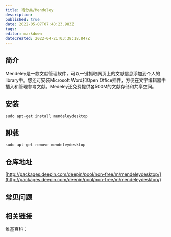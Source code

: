 ```yaml
---
title: 待分类/Mendeley
description: 
published: true
date: 2022-05-07T07:48:23.983Z
tags: 
editor: markdown
dateCreated: 2022-04-21T03:38:18.847Z
---
```


## 简介

Mendeley是一款文献管理软件，可以一键抓取网页上的文献信息添加到个人的library中。您还可安装Microsoft Word和Open Office插件，方便在文字编辑器中插入和管理参考文献。Medeley还免费提供各500M的文献存储和共享空间。

## 安装

`sudo apt-get install mendeleydesktop`

## 卸载

`sudo apt-get remove mendeleydesktop`

## 仓库地址

[http://packages.deepin.com/deepin/pool/non-free/m/mendeleydesktop/](http://packages.deepin.com/deepin/pool/non-free/m/mendeleydesktop/)


## 常见问题


## 相关链接

维基百科：